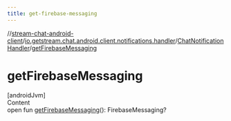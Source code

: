 ```yaml
---
title: get-firebase-messaging
---
```

//[stream-chat-android-client](../../../index.md)/[io.getstream.chat.android.client.notifications.handler](../index.md)/[ChatNotificationHandler](index.md)/[getFirebaseMessaging](getFirebaseMessaging.md)



# getFirebaseMessaging  
[androidJvm]  
Content  
open fun [getFirebaseMessaging](getFirebaseMessaging.md)(): FirebaseMessaging?  



